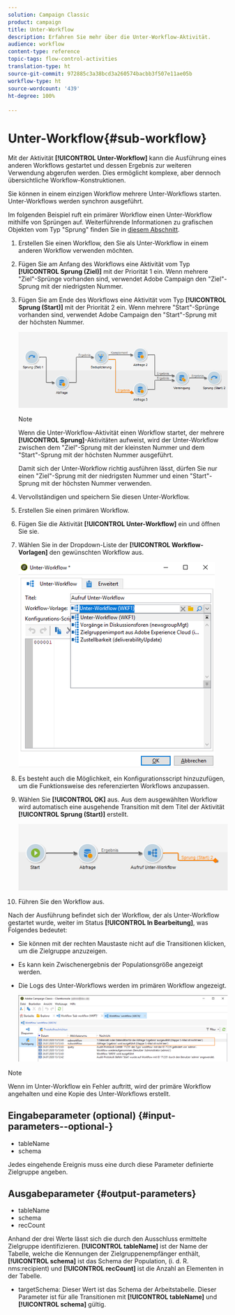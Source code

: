 ```yaml
---
solution: Campaign Classic
product: campaign
title: Unter-Workflow
description: Erfahren Sie mehr über die Unter-Workflow-Aktivität.
audience: workflow
content-type: reference
topic-tags: flow-control-activities
translation-type: ht
source-git-commit: 972885c3a38bcd3a260574bacbb3f507e11ae05b
workflow-type: ht
source-wordcount: '439'
ht-degree: 100%

---
```



# Unter-Workflow{#sub-workflow}

Mit der Aktivität **[!UICONTROL Unter-Workflow]** kann die Ausführung eines anderen Workflows gestartet und dessen Ergebnis zur weiteren Verwendung abgerufen werden. Dies ermöglicht komplexe, aber dennoch übersichtliche Workflow-Konstruktionen.

Sie können in einem einzigen Workflow mehrere Unter-Workflows starten. Unter-Workflows werden synchron ausgeführt.

Im folgenden Beispiel ruft ein primärer Workflow einen Unter-Workflow mithilfe von Sprüngen auf. Weiterführende Informationen zu grafischen Objekten vom Typ &quot;Sprung&quot; finden Sie in [diesem Abschnitt](../../workflow/using/jump--start-point-and-end-point-.md).

1. Erstellen Sie einen Workflow, den Sie als Unter-Workflow in einem anderen Workflow verwenden möchten.
1. Fügen Sie am Anfang des Workflows eine Aktivität vom Typ **[!UICONTROL Sprung (Ziel)]** mit der Priorität 1 ein. Wenn mehrere &quot;Ziel&quot;-Sprünge vorhanden sind, verwendet Adobe Campaign den &quot;Ziel&quot;-Sprung mit der niedrigsten Nummer.
1. Fügen Sie am Ende des Workflows eine Aktivität vom Typ **[!UICONTROL Sprung (Start)]** mit der Priorität 2 ein. Wenn mehrere &quot;Start&quot;-Sprünge vorhanden sind, verwendet Adobe Campaign den &quot;Start&quot;-Sprung mit der höchsten Nummer.

   ![](assets/subworkflow_jumps.png)

   >[!NOTE]
   >
   >Wenn die Unter-Workflow-Aktivität einen Workflow startet, der mehrere **[!UICONTROL Sprung]**-Aktivitäten aufweist, wird der Unter-Workflow zwischen dem &quot;Ziel&quot;-Sprung mit der kleinsten Nummer und dem &quot;Start&quot;-Sprung mit der höchsten Nummer ausgeführt.
   >
   >Damit sich der Unter-Workflow richtig ausführen lässt, dürfen Sie nur einen &quot;Ziel&quot;-Sprung mit der niedrigsten Nummer und einen &quot;Start&quot;-Sprung mit der höchsten Nummer verwenden.

1. Vervollständigen und speichern Sie diesen Unter-Workflow.
1. Erstellen Sie einen primären Workflow.
1. Fügen Sie die Aktivität **[!UICONTROL Unter-Workflow]** ein und öffnen Sie sie.
1. Wählen Sie in der Dropdown-Liste der **[!UICONTROL Workflow-Vorlagen]** den gewünschten Workflow aus.

   ![](assets/subworkflow_selection.png)

1. Es besteht auch die Möglichkeit, ein Konfigurationsscript hinzuzufügen, um die Funktionsweise des referenzierten Workflows anzupassen.
1. Wählen Sie **[!UICONTROL OK]** aus. Aus dem ausgewählten Workflow wird automatisch eine ausgehende Transition mit dem Titel der Aktivität **[!UICONTROL Sprung (Start)]** erstellt.

   ![](assets/subworkflow_outbound.png)

1. Führen Sie den Workflow aus.

Nach der Ausführung befindet sich der Workflow, der als Unter-Workflow gestartet wurde, weiter im Status **[!UICONTROL In Bearbeitung]**, was Folgendes bedeutet:

* Sie können mit der rechten Maustaste nicht auf die Transitionen klicken, um die Zielgruppe anzuzeigen.
* Es kann kein Zwischenergebnis der Populationsgröße angezeigt werden.
* Die Logs des Unter-Workflows werden im primären Workflow angezeigt.

   ![](assets/subworkflow_logs.png)

>[!NOTE]
>
>Wenn im Unter-Workflow ein Fehler auftritt, wird der primäre Workflow angehalten und eine Kopie des Unter-Workflows erstellt.

## Eingabeparameter (optional) {#input-parameters--optional-}

* tableName
* schema

Jedes eingehende Ereignis muss eine durch diese Parameter definierte Zielgruppe angeben.

## Ausgabeparameter {#output-parameters}

* tableName
* schema
* recCount

Anhand der drei Werte lässt sich die durch den Ausschluss ermittelte Zielgruppe identifizieren. **[!UICONTROL tableName]** ist der Name der Tabelle, welche die Kennungen der Zielgruppenempfänger enthält, **[!UICONTROL schema]** ist das Schema der Population, (i. d. R. nms:recipient) und **[!UICONTROL recCount]** ist die Anzahl an Elementen in der Tabelle.

* targetSchema: Dieser Wert ist das Schema der Arbeitstabelle. Dieser Parameter ist für alle Transitionen mit **[!UICONTROL tableName]** und **[!UICONTROL schema]** gültig.
